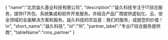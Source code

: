 {
	"name":"北京益久基业科技有限公司",
	"description":"益久科技专注于IT综合服务，提供IT外包、系统集成和软件开发服务。并结合产品厂商提供虚拟化、云、安全领域的全面解决方案和服务。益久科技的宗旨是：我们的服务，成就您的价值！\n",
	"short_name":"益久科技",
	"id":"16",
	"partner_label":"专业IT综合服务提供商",
	"tableName":"cms_partner"
}